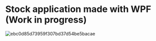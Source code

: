 # Stock application made with WPF (Work in progress)
![ebc0d85d73959f307bd37d54be5bacae](https://user-images.githubusercontent.com/9862021/113748449-cd9bbb80-9708-11eb-8836-3f29a132db83.png)

